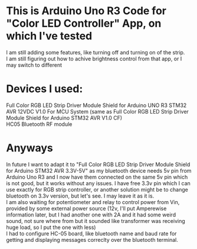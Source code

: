 # This is Arduino Uno R3 Code for "Color LED Controller" App, on which I've tested
I am still adding some features, like turning off and turning on of the strip.</br>
I am still figuring out how to achive brightness control from that app, or I may switch to different

# Devices I used:
Full Color RGB LED Strip Driver Module Shield for Arduino UNO R3 STM32 AVR 12VDC V1.0 For MCU System (same as Full Color RGB LED Strip Driver Module Shield for Arduino STM32 AVR V1.0 CF)</br>
HC05 Bluetooth RF module

# Anyways
In future I want to adapt it to "Full Color RGB LED Strip Driver Module Shield for Arduino STM32 AVR 3.3V-5V" as my bluetooth device needs 5v pin from Arduino Uno R3 and I now have them connected on the same 5v pin which is not good, but it works without any issues. I have free 3.3v pin which I can use exactly for RGB strip controller, or another solution might be to change bluetooth on 3.3v version, but let's see. I may leave it as it is.</br>
I am also waiting for potentiometer and relay to control power from Vin, provided by some external power source (12v, I'll put Amperewise information later, but I had another one with 2A and it had some weird sound, not sure where from but it sounded like transformer was receiving huge load, so I put the one with less)</br>
I had to configure HC-05 board, like bluetooth name and baud rate for getting and displaying messages correclty over the bluetooth terminal.
